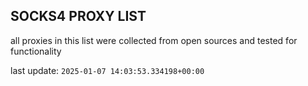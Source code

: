 ## SOCKS4 PROXY LIST

all proxies in this list were collected from open sources and tested for functionality

last update: `2025-01-07 14:03:53.334198+00:00`